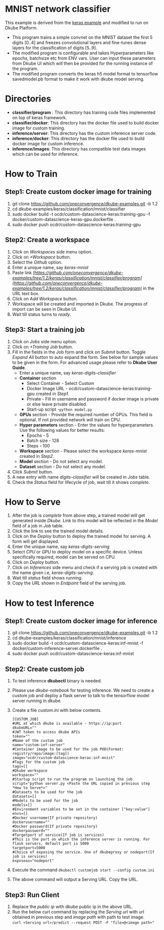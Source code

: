 # MNIST network classifier
This example is derived from the [keras example](https://github.com/keras-team/keras/blob/master/examples/mnist_transfer_cnn.py) and modified to run on Dkube Platform.

 - This program trains a simple convnet on the MNIST dataset the first 5 digits [0..4] and freezes convolutional layers and fine-tunes dense layers for the classification of digits [5..9].
 - The modified program is configurable and takes Hyperparameters like epochs, batchsize etc from ENV vars. User can input these parameters from Dkube UI which will then be provided for the running instance of the program.
 - The modified program converts the keras h5 model format to tensorflow savedmodel.pb format to make it work with dkube model serving.

# Directories

 - **classifier/program** : This directory has training code files implemented on top of keras framework.
 - **classifier/docker**: This directory has the docker file used to build docker image for custom training.
 - **inference/server**: This directory has the custom inference server code.
 - **inference/docker**: This directory has the docker file used to build docker image for custom inference.
 - **inference/images**: This directory has compatible test data images which can be used for inference.

# How to Train
## Step1: Create custom docker image for training
1. git clone https://github.com/oneconvergence/dkube-examples.git -b 1.2
2. cd dkube-examples/keras/classification/mnist/classifier
3. sudo docker build -t ocdr/custom-datascience-keras:training-gpu -f docker/custom-datascience-keras-gpu.dockerfile .
4. sudo docker push ocdr/custom-datascience-keras:training-gpu

## Step2: Create a workspace
 1. Click on *Workspaces* side menu option.
 2. Click on *+Workspace* button.
 3. Select the *Github* option.
 4. Enter a unique name, say *keras-mnist*
 5. Paste link *[https://github.com/oneconvergence/dkube-examples/tree/1.2/keras/classification/mnist/classifier/program](https://github.com/oneconvergence/dkube-examples/tree/1.2/keras/classification/mnist/classifier/program)* in the URL text box.
 6. Click on *Add Workspace* button.
 7. Workspace will be created and imported in Dkube. The progress of import can be seen in Dkube UI.
 8. Wait till status turns to *ready*.

## Step3: Start a training job
 1. Click on *Jobs* side menu option.
 2. Click on *+Training Job* button.
 3. Fill in the fields in the Job form and click on *Submit* button. Toggle *Expand All* button to auto expand the form. See below for sample values to be given in the form. For advanced usage please refer to **Dkube User Guide**.
	- Enter a unique name, say *keras-digits-classifier*
	- **Container** section
		- Select Container - Select Custom
		- Docker Image URL - ocdr/custom-datascience-keras:training-gpu created in *Step1*.
		- Private - Fill in username and password if docker image is private or else leave private disabled.
		- Start-up script -`python model.py`
	- **GPUs** section - Provide the required number of GPUs. This field is optional. If not provided network will train on CPU.
	-  **Hyper parameters** section - Enter the values for hyperparameters. Use the following values for better results:
		- Epochs - 5
		- Batch size - 128
		- Steps - 100
	- **Workspace** section - Please select the workspace *keras-mnist* created in *Step2*.
	- **Model** section - Do not select any model.
	- **Dataset** section - Do not select any model.
4. Click *Submit* button.
5. A new entry with name *digits-classifier* will be created in *Jobs* table.
6. Check the *Status* field for lifecycle of job, wait till it shows *complete*.

# How to Serve

 1. After the job is *complete* from above step, a trained model will get generated inside *Dkube*. Link to this model will be reflected in the *Model* field of a job in *Job* table.
 2. Click the link to see the trained model details.
 3. Click on the *Deploy* button to deploy the trained model for serving. A form will get displayed.
 4. Enter the unique name, say *keras-digits-serving*
 5. Select *CPU* or *GPU* to deploy model on a specific device. Unless specifically required, model can be served on CPU.
 6. Click on *Deploy* button.
 7. Click on *Inferences* side menu and check if a serving job is created with the name given i.e, *keras-digits-serving*.
 8. Wait till *status* field shows *running*.
 9. Copy the *URL* shown in *Endpoint* field of the serving job.

# How to test Inference
## Step1: Create custom docker image for inference
1. git clone https://github.com/oneconvergence/dkube-examples.git -b 1.2
2. cd dkube-examples/keras/classification/mnist/inference
3. sudo docker build -t ocdr/custom-datascience-keras:inf-mnist -f docker/custom-inference-server.dockerfile .
4. sudo docker push ocdr/custom-datascience-keras:inf-mnist

## Step2: Create custom job
1. To test inference **dkubectl** binary is needed.
2. Please use *dkube-notebook* for testing inference. We need to create a custom job and deploy a flask server to talk to the tensorflow model server running in dkube.
3. Create a file *custom.ini* with below contents.

    ```
    [CUSTOM_JOB]
    #URL at which dkube is available - https://ip:port
    dkubeURL=""
    #JWT token to access dkube APIs
    token=""
    #Name of the custom job
    name="custom-inf-server"
    #Container image to be used for the job POD(Format: registry/repo/image:[tag])
    image="ocdr/custom-datascience-keras:inf-mnist"
    #Tags for the custom job
    tags=[]
    #Dkube workspace
    workspace=""
    #Startup script to run the program on launching the job
    script="python server.py <Paste the URL copied in previous step *How to Serve*>"
    #Datasets to be used for the job
    datasets=[]
    #Models to be used for the job
    models=[]
    #Environment variables to be set in the container ["key:value"]
    envs=[]
    #Docker username(If private repository)
    dockerusername=""
    #Docker password(If private repository)
    dockerpassword=""
    #Targetport of service(If job is services)
    #This is the port on which the inference server is running. For flask servers, default port is 5000
    targetport=5000
    #Choice of exposing the service. One of dkubeproxy or nodeport(If job is services)
    exposeas="nodeport"
    ```
  4. Execute the command `dkubectl customjob start --config custom.ini`
  5. The above command will output a Serving URL. Copy the URL.
  
  ## Step3: Run Client
  1. Replace the *public ip* with dkube public ip in the above URL.
  2. Run the below curl command by replacing the *Serving url* with url obtained in previous step and *image path* with path to test image.  
	`curl <Serving url>/predict --request POST -F "file=@<image path>"`
